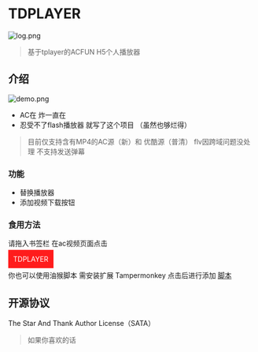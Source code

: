 # TDPLAYER
![log.png](https://ooo.0o0.ooo/2017/06/02/5930ca50f159c.png)
>基于tplayer的ACFUN H5个人播放器

## 介绍
![demo.png](https://ooo.0o0.ooo/2017/06/02/5930d2d17d6bc.png)
- AC在 炸一直在
- 忍受不了flash播放器 就写了这个项目 （虽然也够烂得）
> 目前仅支持含有MP4的AC源（新）和 优酷源（普清） flv因跨域问题没处理 不支持发送弹幕
### 功能
- 替换播放器
- 添加视频下载按钮
### 食用方法
 请拖入书签栏  在ac视频页面点击 

<div>
<a style="background-color: #ff1c1c;color: #fff;text-decoration: none;padding: 10px;" href="javascript:(function(){var f=document.createElement('script');f.src='https://t5.haotown.cn/td/script.js?time='+new Date().getTime();document.body.appendChild(f);})();">TDPLAYER</a>
</div>


你也可以使用油猴脚本  需安装扩展 Tampermonkey    点击后进行添加 [脚本](https://t5.haotown.cn/td/monkey.user.js)

## 开源协议

The Star And Thank Author License（SATA）
> 如果你喜欢的话
